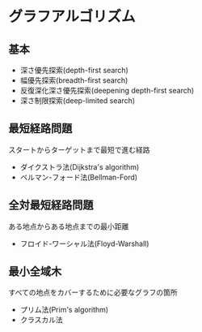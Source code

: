# グラフアルゴリズム
## 基本
- 深さ優先探索(depth-first search)
- 幅優先探索(breadth-first search)
- 反復深化深さ優先探索(deepening depth-first search)
- 深さ制限探索(deep-limited search)  

## 最短経路問題
スタートからターゲットまで最短で進む経路
- ダイクストラ法(Dijkstra's algorithm)
- ベルマン-フォード法(Bellman-Ford)

## 全対最短経路問題
ある地点からある地点までの最小距離
- フロイド-ワーシャル法(Floyd-Warshall)

## 最小全域木
すべての地点をカバーするために必要なグラフの箇所
- プリム法(Prim's algorithm)
- クラスカル法
